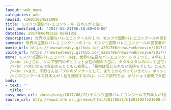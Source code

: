 ```yaml
---
layout: web_news
categories: web
newsid: k10011024521000
title: モスクワ国際バレエコンクール 日本人が１位に
last_modified_at: '2017-06-21T06:18:00+09:00'
datetime: 2017年06月21日 06時18分
description: 世界の主要なバレエコンクールの１つ、モスクワ国際バレエコンクールの受賞者が発表され、シニア部門のデュエット男性の部の１位に青森県出身の大川航矢さん（２５）が、またジュニア部門の男性の部の１位にモスクワ出身の千野円句さん（１８）が、それぞれ選ばれました。
summary: 世界の主要なバレエコンクールの１つ、モスクワ国際バレエコンクールの受賞者が発表され、シニア部門のデュエット男性の部の１位に青森県出身の大川航矢さん（２５）が、またジュニア部門の男性の部の１位にモスクワ出身の千野円句さん（１８）が、それぞれ選ばれました。
movie_url: https://newswebeasy.github.io/ja201706/news/web/movie/2017/06/22/k10011024521000.mp4
voice_url: https://newswebeasy.github.io/ja201706/news/web/voice/2017/06/22/k10011024521000.mp3
more: モスクワ国際バレエコンクールは、世界の主要なバレエコンクールの１つで、４年に１度開かれています。<br /><br />ことしの受賞者は２０日、モスクワにあるボリショイ劇場で発表され、シニア部門のデュエット男性の部の１位に、青森県出身でロシア中部タタルスタン共和国のバレエ団で活躍する大川航矢さん（２５）が、またジュニア部門の男性の部の１位に、モスクワ出身で日本人の母親とロシア人の父親を持つ千野円句さん（１８）が、それぞれ選ばれました。<br
  /><br />さらに、シニア部門のデュエット女性の部の３位に、タタルスタンのバレエ団で大川さんとペアを組む、大阪府出身の寺田翠さん（２４）が選ばれました。<br
  /><br />大川さんは寺田さんとともに会見し、「最初は信じられない気持ちでした。だんだん実感がわいてきてうれしい気持ちでいっぱいです。最高の芸術をめざしていきたい」と話していました。<br
  /><br />また、千野さんは「プロのダンサーとして、また１からやっていきたい。ボリショイ劇場に入っていっぱい踊りたい」と今後の抱負を述べました。<br /><br
  />このコンクールで日本人が１位を獲得するのは、シニア部門では、ボリショイ劇場で外国人初のソリストとして活躍した岩田守弘さんが１９９３年に選ばれて以来、また、ジュニア部門では、現在、アメリカのボストン・バレエ団で活躍する倉永美沙さんが、２００１年に選ばれて以来のことです。
body:
- text: ''
  title: ''
easy_news_url: /news/easy/2017/06/22/モスクワ国際バレエコンクールで日本人が1番になる/
source_url: http://www3.nhk.or.jp/news/html/20170621/k10011024521000.html
...
```

